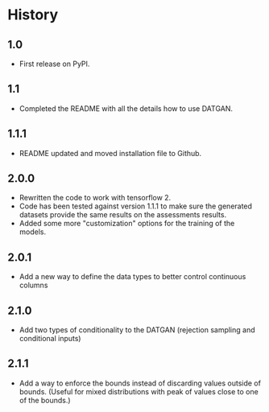 # History

## 1.0

* First release on PyPI.

## 1.1

* Completed the README with all the details how to use DATGAN.

## 1.1.1 

* README updated and moved installation file to Github.

## 2.0.0

* Rewritten the code to work with tensorflow 2. 
* Code has been tested against version 1.1.1 to make sure the generated datasets 
provide the same results on the assessments results.
* Added some more "customization" options for the training of the models.

## 2.0.1

* Add a new way to define the data types to better control continuous columns

## 2.1.0

* Add two types of conditionality to the DATGAN (rejection sampling and conditional inputs)

## 2.1.1

* Add a way to enforce the bounds instead of discarding values outside of bounds. (Useful for mixed
distributions with peak of values close to one of the bounds.)